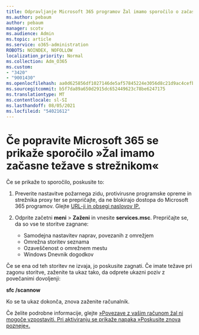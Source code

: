 ```yaml
---
title: Odpravljanje Microsoft 365 programov Žal imamo sporočilo o začasnih težavah s strežnikom
ms.author: pebaum
author: pebaum
manager: scotv
ms.audience: Admin
ms.topic: article
ms.service: o365-administration
ROBOTS: NOINDEX, NOFOLLOW
localization_priority: Normal
ms.collection: Adm_O365
ms.custom:
- "3420"
- "9001430"
ms.openlocfilehash: aa0d625856df1027146de5af57845224e3056d8c21d9ac4cefbd4a9c329f487c
ms.sourcegitcommit: b5f7da89a650d2915dc652449623c78be6247175
ms.translationtype: MT
ms.contentlocale: sl-SI
ms.lasthandoff: 08/05/2021
ms.locfileid: "54021612"
---
```

# <a name="fixing-the-microsoft-365-apps-sorry-we-are-having-temporary-server-issues-message"></a>Če popravite Microsoft 365 se prikaže sporočilo »Žal imamo začasne težave s strežnikom«

Če se prikaže to sporočilo, poskusite to:

1. Preverite nastavitve požarnega zidu, protivirusne programske opreme in strežnika proxy ter se prepričajte, da ne blokirajo dostopa do Microsoft 365 programov. Glejte [URL-ji in obsegi naslovov IP.](https://docs.microsoft.com/office365/enterprise/urls-and-ip-address-ranges)

2. Odprite začetni **meni**  >  **Zaženi** in vnesite **services.msc**. Prepričajte se, da so vse te storitve zagnane:
    - Samodejna nastavitev naprav, povezanih z omrežjem
    - Omrežna storitev seznama
    - Ozaveščenost o omrežnem mestu
    - Windows Dnevnik dogodkov

Če se ena od teh storitev ne izvaja, jo poskusite zagnati. Če imate težave pri zagonu storitve, zaženite ta ukaz tako, da odprete ukazni poziv z povečanimi dovoljenji:

**sfc /scannow**

Ko se ta ukaz dokonča, znova zaženite računalnik.

Če želite podrobne informacije, glejte [»Povezave z vašim računom žal ni mogoče vzpostaviti. Pri aktiviranju se prikaže napaka »Poskusite znova pozneje«.](https://docs.microsoft.com/office/troubleshoot/activation-installation/issue-when-activate-office-from-office-365)